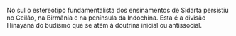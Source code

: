 ﻿No sul o estereótipo fundamentalista dos ensinamentos de Sidarta persistiu no Ceilão, na Birmânia e na península da Indochina. Esta é a divisão Hinayana do budismo que se atém à doutrina inicial ou antissocial.